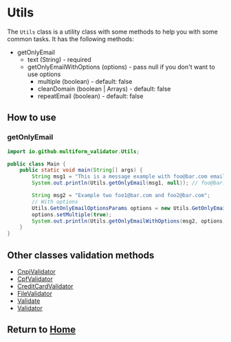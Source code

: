 # Utils

The `Utils` class is a utility class with some methods to help you with some common tasks. It has the following
methods:

- getOnlyEmail
    - text (String) - required
    - getOnlyEmailWithOptions (options) - pass null if you don't want to use options
        - multiple (boolean) - default: false
        - cleanDomain (boolean | Arrays<String>) - default: false
        - repeatEmail (boolean) - default: false

## How to use

### getOnlyEmail

```java
import io.github.multiform_validator.Utils;

public class Main {
    public static void main(String[] args) {
        String msg1 = "This is a message example with foo@bar.com email to test";
        System.out.println(Utils.getOnlyEmail(msg1, null)); // foo@bar.com

        String msg2 = "Example two foo1@bar.com and foo2@bar.com";
        // With options
        Utils.GetOnlyEmailOptionsParams options = new Utils.GetOnlyEmailOptionsParams();
        options.setMultiple(true);
        System.out.println(Utils.getOnlyEmailWithOptions(msg2, options)); // [foo1@bar.com, foo2@bar.com]
    }
}
```

## Other classes validation methods

- [CnpjValidator](https://multiform-validator.github.io/java/classes/CnpjValidator)
- [CpfValidator](https://multiform-validator.github.io/java/classes/CpfValidator)
- [CreditCardValidator](https://multiform-validator.github.io/java/classes/CreditCardValidator)
- [FileValidator](https://multiform-validator.github.io/java/classes/FileValidator)
- [Validate](https://multiform-validator.github.io/java/classes/Validate)
- [Validator](https://multiform-validator.github.io/java/classes/Validator)

## Return to [Home](https://multiform-validator.github.io/java/)
